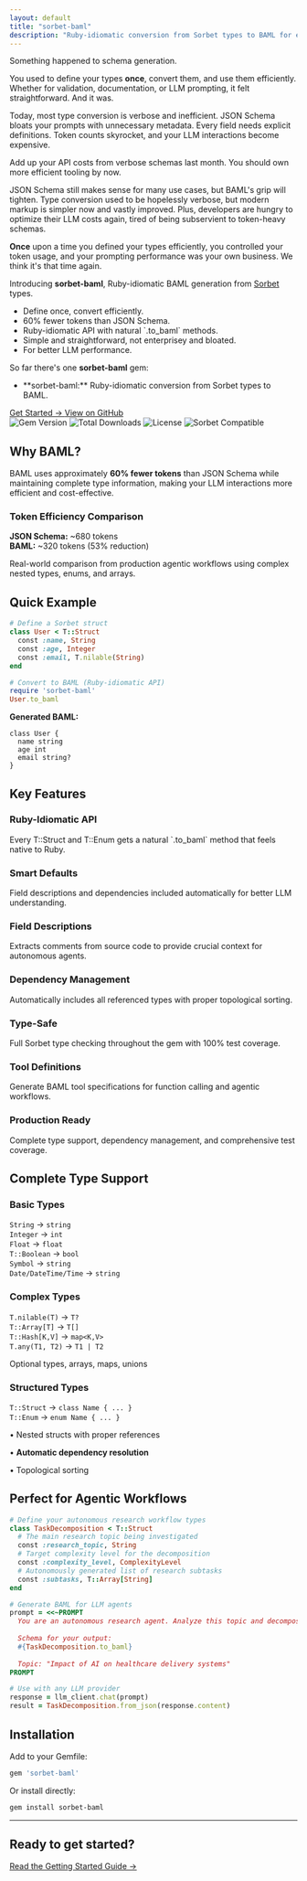 ```yaml
---
layout: default
title: "sorbet-baml"
description: "Ruby-idiomatic conversion from Sorbet types to BAML for efficient LLM prompting. 60% fewer tokens than JSON Schema while maintaining complete type information."
---
```


<div class="prose prose-lg max-w-none" markdown="1">

Something happened to schema generation.

You used to define your types **once**, convert them, and use them efficiently. Whether for validation, documentation, or LLM prompting, it felt straightforward. And it was.

Today, most type conversion is verbose and inefficient. JSON Schema bloats your prompts with unnecessary metadata. Every field needs explicit definitions. Token counts skyrocket, and your LLM interactions become expensive.

Add up your API costs from verbose schemas last month. You should own more efficient tooling by now.

JSON Schema still makes sense for many use cases, but BAML's grip will tighten. Type conversion used to be hopelessly verbose, but modern markup is simpler now and vastly improved. Plus, developers are hungry to optimize their LLM costs again, tired of being subservient to token-heavy schemas.

**Once** upon a time you defined your types efficiently, you controlled your token usage, and your prompting performance was your own business. We think it's that time again.

Introducing **sorbet-baml**, Ruby-idiomatic BAML generation from [Sorbet](https://sorbet.org) types.

</div>

<ul class="list-dash my-8">
  <li>Define once, convert efficiently.</li>
  <li>60% fewer tokens than JSON Schema.</li>
  <li>Ruby-idiomatic API with natural `.to_baml` methods.</li>
  <li>Simple and straightforward, not enterprisey and bloated.</li>
  <li>For better LLM performance.</li>
</ul>

So far there's one **sorbet-baml** gem:

<ul class="list-dash my-8">
  <li>**sorbet-baml:** Ruby-idiomatic conversion from Sorbet types to BAML.</li>
</ul>

<div class="flex flex-wrap gap-4 my-8">
  <a href="/getting-started/" class="btn-primary">
    Get Started →
  </a>
  <a href="https://github.com/vicentereig/sorbet-baml" class="btn-secondary">
    View on GitHub
  </a>
</div>

<div class="flex flex-wrap justify-center gap-4 my-6">
  <img src="https://img.shields.io/gem/v/sorbet-baml" alt="Gem Version" />
  <img src="https://img.shields.io/gem/dt/sorbet-baml" alt="Total Downloads" />
  <img src="https://img.shields.io/github/license/vicentereig/sorbet-baml" alt="License" />
  <img src="https://img.shields.io/badge/Sorbet-compatible-blue" alt="Sorbet Compatible" />
</div>

## Why BAML?

BAML uses approximately <strong>60% fewer tokens</strong> than JSON Schema while maintaining complete type information, making your LLM interactions more efficient and cost-effective.

<div class="card-once my-8">
  <h3 class="text-lg font-semibold text-once-blue-900 mb-3 font-sans">Token Efficiency Comparison</h3>
  <div class="space-y-2">
    <div class="flex justify-between items-center">
      <span><strong>JSON Schema:</strong></span> 
      <span class="font-mono">~680 tokens</span>
    </div>
    <div class="flex justify-between items-center">
      <span><strong>BAML:</strong></span>
      <span class="font-mono">~320 tokens <span class="text-once-blue-700 font-semibold">(53% reduction)</span></span>
    </div>
  </div>
  <p class="text-once-blue-700 mt-4 text-sm">
    Real-world comparison from production agentic workflows using complex nested types, enums, and arrays.
  </p>
</div>

## Quick Example

```ruby
# Define a Sorbet struct
class User < T::Struct
  const :name, String
  const :age, Integer
  const :email, T.nilable(String)
end

# Convert to BAML (Ruby-idiomatic API)
require 'sorbet-baml'
User.to_baml
```

<strong>Generated BAML:</strong>
```baml
class User {
  name string
  age int
  email string?
}
```

## Key Features

<div class="grid grid-cols-1 md:grid-cols-2 lg:grid-cols-3 gap-6 my-8">
  <div class="card-once">
    <h3 class="font-semibold text-once-black mb-2">Ruby-Idiomatic API</h3>
    <p class="text-once-gray-600">Every T::Struct and T::Enum gets a natural `.to_baml` method that feels native to Ruby.</p>
  </div>
  
  <div class="card-once">
    <h3 class="font-semibold text-once-black mb-2">Smart Defaults</h3>
    <p class="text-once-gray-600">Field descriptions and dependencies included automatically for better LLM understanding.</p>
  </div>
  
  <div class="card-once">
    <h3 class="font-semibold text-once-black mb-2">Field Descriptions</h3>
    <p class="text-once-gray-600">Extracts comments from source code to provide crucial context for autonomous agents.</p>
  </div>
  
  <div class="card-once">
    <h3 class="font-semibold text-once-black mb-2">Dependency Management</h3>
    <p class="text-once-gray-600">Automatically includes all referenced types with proper topological sorting.</p>
  </div>
  
  <div class="card-once">
    <h3 class="font-semibold text-once-black mb-2">Type-Safe</h3>
    <p class="text-once-gray-600">Full Sorbet type checking throughout the gem with 100% test coverage.</p>
  </div>
  
  <div class="card-once">
    <h3 class="font-semibold text-once-black mb-2">Tool Definitions</h3>
    <p class="text-once-gray-600">Generate BAML tool specifications for function calling and agentic workflows.</p>
  </div>
  
  <div class="card-once">
    <h3 class="font-semibold text-once-black mb-2">Production Ready</h3>
    <p class="text-once-gray-600">Complete type support, dependency management, and comprehensive test coverage.</p>
  </div>
</div>

## Complete Type Support

<div class="grid grid-cols-1 md:grid-cols-3 gap-8 my-8">
  <div class="space-y-4">
    <h3 class="font-semibold text-once-blue-900 text-lg font-sans">Basic Types</h3>
    <div class="space-y-2 text-sm font-mono">
      <div class="flex justify-between items-center">
        <code class="text-once-blue-700">String</code>
        <span class="text-once-gray-500">→</span>
        <code class="text-once-blue-600">string</code>
      </div>
      <div class="flex justify-between items-center">
        <code class="text-once-blue-700">Integer</code>
        <span class="text-once-gray-500">→</span>
        <code class="text-once-blue-600">int</code>
      </div>
      <div class="flex justify-between items-center">
        <code class="text-once-blue-700">Float</code>
        <span class="text-once-gray-500">→</span>
        <code class="text-once-blue-600">float</code>
      </div>
      <div class="flex justify-between items-center">
        <code class="text-once-blue-700">T::Boolean</code>
        <span class="text-once-gray-500">→</span>
        <code class="text-once-blue-600">bool</code>
      </div>
      <div class="flex justify-between items-center">
        <code class="text-once-blue-700">Symbol</code>
        <span class="text-once-gray-500">→</span>
        <code class="text-once-blue-600">string</code>
      </div>
      <div class="flex justify-between items-center">
        <code class="text-once-blue-700 text-xs">Date/DateTime/Time</code>
        <span class="text-once-gray-500">→</span>
        <code class="text-once-blue-600">string</code>
      </div>
    </div>
  </div>

  <div class="space-y-4">
    <h3 class="font-semibold text-once-blue-900 text-lg font-sans">Complex Types</h3>
    <div class="space-y-2 text-sm font-mono">
      <div class="flex justify-between items-center">
        <code class="text-once-blue-700 text-xs">T.nilable(T)</code>
        <span class="text-once-gray-500">→</span>
        <code class="text-once-blue-600">T?</code>
      </div>
      <div class="flex justify-between items-center">
        <code class="text-once-blue-700">T::Array[T]</code>
        <span class="text-once-gray-500">→</span>
        <code class="text-once-blue-600">T[]</code>
      </div>
      <div class="flex justify-between items-center">
        <code class="text-once-blue-700 text-xs">T::Hash[K,V]</code>
        <span class="text-once-gray-500">→</span>
        <code class="text-once-blue-600 text-xs">map&lt;K,V&gt;</code>
      </div>
      <div class="flex justify-between items-center">
        <code class="text-once-blue-700 text-xs">T.any(T1, T2)</code>
        <span class="text-once-gray-500">→</span>
        <code class="text-once-blue-600">T1 | T2</code>
      </div>
    </div>
    <p class="text-xs text-once-gray-600">Optional types, arrays, maps, unions</p>
  </div>

  <div class="space-y-4">
    <h3 class="font-semibold text-once-blue-900 text-lg font-sans">Structured Types</h3>
    <div class="space-y-2 text-sm font-mono">
      <div class="space-y-1">
        <div class="flex justify-between items-center">
          <code class="text-once-blue-700">T::Struct</code>
          <span class="text-once-gray-500">→</span>
          <code class="text-once-blue-600 text-xs">class Name { ... }</code>
        </div>
        <div class="flex justify-between items-center">
          <code class="text-once-blue-700">T::Enum</code>
          <span class="text-once-gray-500">→</span>
          <code class="text-once-blue-600 text-xs">enum Name { ... }</code>
        </div>
      </div>
    </div>
    <div class="space-y-1 text-xs text-once-blue-700">
      <p>• Nested structs with proper references</p>
      <p>• <strong>Automatic dependency resolution</strong></p>
      <p>• Topological sorting</p>
    </div>
  </div>
</div>

## Perfect for Agentic Workflows

```ruby
# Define your autonomous research workflow types
class TaskDecomposition < T::Struct
  # The main research topic being investigated
  const :research_topic, String
  # Target complexity level for the decomposition
  const :complexity_level, ComplexityLevel
  # Autonomously generated list of research subtasks
  const :subtasks, T::Array[String]
end

# Generate BAML for LLM agents
prompt = <<~PROMPT
  You are an autonomous research agent. Analyze this topic and decompose it.
  
  Schema for your output:
  #{TaskDecomposition.to_baml}
  
  Topic: "Impact of AI on healthcare delivery systems"
PROMPT

# Use with any LLM provider
response = llm_client.chat(prompt)
result = TaskDecomposition.from_json(response.content)
```

## Installation

Add to your Gemfile:

```ruby
gem 'sorbet-baml'
```

Or install directly:

```bash
gem install sorbet-baml
```

---

<div class="text-center mt-16">
  <h2 class="text-2xl font-bold text-once-black mb-4">Ready to get started?</h2>
  <a href="/getting-started/" class="btn-primary">
    Read the Getting Started Guide →
  </a>
</div>